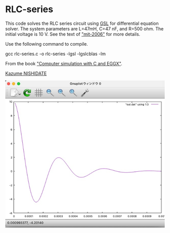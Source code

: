 
# RLC-series

This code solves the RLC series circuit using [GSL](https://www.gnu.org/software/gsl/) for differential equation solver. The system parameters are L=47mH, C=47 nF, and R=500 ohm. The initial voltage is 10 V. See the text of ["mit-2006"](https://ocw.mit.edu/courses/6-071j-introduction-to-electronics-signals-and-measurement-spring-2006/a929d33896839a7bf1ca2631cd87e711_16_transint_rlc2.pdf) for more details.

Use the following command to compile.

  gcc rlc-series.c -o rlc-series -lgsl -lgslcblas -lm

From the book ["Computer simulation with C and EGGX"](http://web.cc.iwate-u.ac.jp/~nisidate/main.pdf).

[Kazume NISHIDATE](https://sites.google.com/site/nisidatelab/file-cabinet/the-team?authuser=0)

![ ](images/rlc-series.jpg)
